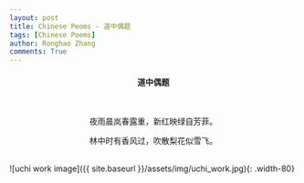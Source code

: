 ```yaml
---
layout: post
title: Chinese Peoms - 道中偶题
tags: [Chinese Poems]
author: Ronghao Zhang
comments: True 
---
```


<div align = "center">
    
</div>

<div align = "center">
    <h4>道中偶题</h4>
    <br>
    <p>夜雨晨岚春露重，新红映绿自芳菲。</p>
    <p>林中时有香风过，吹散梨花似雪飞。</p>
</div>
<br>
![uchi work image]({{ site.baseurl }}/assets/img/uchi_work.jpg){: .width-80}